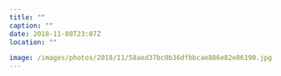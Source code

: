 ```yaml
---
title: ""
caption: ""
date: 2018-11-08T23:07Z
location: ""

image: /images/photos/2018/11/58aed37bc0b36dfbbcae886e82e06190.jpg
---
```

